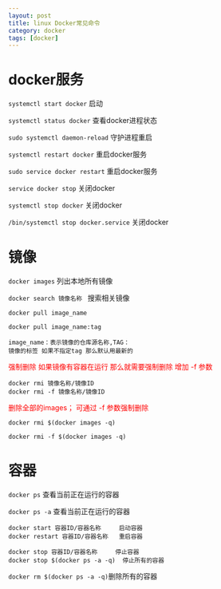 ```yaml
---
layout: post
title: linux Docker常见命令
category: docker
tags: [docker]
---
```


 
# **docker服务**  
 
```systemctl start docker``` 启动 

```systemctl status docker``` 查看docker进程状态 

```sudo systemctl daemon-reload``` 守护进程重启

```systemctl restart docker``` 重启docker服务 

```sudo service docker restart``` 重启docker服务

```service docker stop``` 关闭docker 

```systemctl stop docker``` 关闭docker

```/bin/systemctl stop docker.service``` 关闭docker 

# **镜像**  

```docker images```  列出本地所有镜像

```docker search 镜像名称 ``` 搜索相关镜像

```
docker pull image_name    

docker pull image_name:tag

image_name：表示镜像的仓库源名称,TAG：
镜像的标签 如果不指定tag 那么默认用最新的
``` 
<font color="red">强制删除 如果镜像有容器在运行  那么就需要强制删除 增加 -f 参数</font> 

    docker rmi 镜像名称/镜像ID
    docker rmi -f 镜像名称/镜像ID
    
<font color="red">删除全部的images； 可通过 -f 参数强制删除</font>

    docker rmi $(docker images -q)
        
    docker rmi -f $(docker images -q)



#  **容器**  

```docker ps``` 查看当前正在运行的容器  

```docker ps -a``` 查看当前正在运行的容器
```
docker start 容器ID/容器名称     启动容器
docker restart 容器ID/容器名称   重启容器
```    
    docker stop 容器ID/容器名称     停止容器
    docker stop $(docker ps -a -q)  停止所有的容器

```docker rm $(docker ps -a -q)```删除所有的容器

